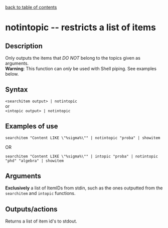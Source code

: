 [back to table of contents](/index.md)
# notintopic -- restricts a list of items
## Description
Only outputs the items that _DO NOT_ belong to the topics given as arguments.  
**Warning**: This function can _only_ be used with Shell piping. See examples below.

## Syntax
`<searchitem output> | notintopic`  
or  
`<intopic output> | notintopic`  

## Examples of use
```
searchitem "Content LIKE \"%sigma%\"" | notintopic "proba" | showitem
```
OR
```
searchitem "Content LIKE \"%sigma%\"" | intopic "proba" | notintopic "phd" "algebra" | showitem
```
## Arguments
**Exclusively** a list of ItemIDs from stdin, such as the ones outputted from the `searchitem` and `intopic` functions.
## Outputs/actions
Returns a list of item id's to stdout.